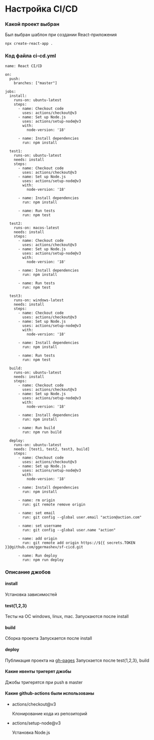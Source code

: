 # Настройка CI/CD

### Какой проект выбран

Был выбран шаблон при создании React-приложения
```
npx create-react-app .
```

### Код файла ci-cd.yml

```
name: React CI/CD

on:
  push:
    branches: ["master"]

jobs:
  install:
    runs-on: ubuntu-latest
    steps:
      - name: Checkout code
        uses: actions/checkout@v3
      - name: Set up Node.js
        uses: actions/setup-node@v3
        with:
          node-version: '18'

      - name: Install dependencies
        run: npm install
        
  test1:
    runs-on: ubuntu-latest
    needs: install
    steps:
      - name: Checkout code
        uses: actions/checkout@v3
      - name: Set up Node.js
        uses: actions/setup-node@v3
        with:
          node-version: '18'

      - name: Install dependencies
        run: npm install

      - name: Run tests
        run: npm test

  test2:
    runs-on: macos-latest
    needs: install
    steps:
      - name: Checkout code
        uses: actions/checkout@v3
      - name: Set up Node.js
        uses: actions/setup-node@v3
        with:
          node-version: '18'

      - name: Install dependencies
        run: npm install

      - name: Run tests
        run: npm test

  test3:
    runs-on: windows-latest
    needs: install
    steps:
      - name: Checkout code
        uses: actions/checkout@v3
      - name: Set up Node.js
        uses: actions/setup-node@v3
        with:
          node-version: '18'

      - name: Install dependencies
        run: npm install

      - name: Run tests
        run: npm test
        
  build:
    runs-on: ubuntu-latest
    needs: install
    steps:
      - name: Checkout code
        uses: actions/checkout@v3
      - name: Set up Node.js
        uses: actions/setup-node@v3
        with:
          node-version: '18'

      - name: Install dependencies
        run: npm install

      - name: Run build
        run: npm run build
        
  deploy:
    runs-on: ubuntu-latest
    needs: [test1, test2, test3, build]
    steps:
      - name: Checkout code
        uses: actions/checkout@v3
      - name: Set up Node.js
        uses: actions/setup-node@v3
        with:
          node-version: '18'

      - name: Install dependencies
        run: npm install

      - name: rm origin
        run: git remote remove origin

      - name: set email
        run: git config --global user.email "action@action.com"

      - name: set username
        run: git config --global user.name "action"

      - name: add origin
        run: git remote add origin https://${{ secrets.TOKEN }}@github.com/ggermashev/sf-cicd.git

      - name: Run deploy
        run: npm run deploy
```

### Описание джобов

#### install
Установка зависимостей

#### test{1,2,3}
Тесты на ОС windows, linux, mac.
Запускаются после install

#### build
Сборка проекта
Запускается после install

#### deploy
Публикация проекта на [gh-pages](https://ggermashev.github.io/sf-cicd/)
Запускается после test{1,2,3}, build

#### Какие ивенты тригерят джобы

Джобы тригерятся при push в master

#### Какие github-actions были использованы

- actions/checkout@v3

    Клонирование кода из репозиторий

- actions/setup-node@v3

    Установка Node.js
